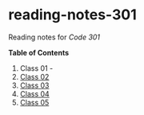 # reading-notes-301
Reading notes for *Code 301*

**Table of Contents**
1. Class 01 - 
1. [Class 02](class02.md)
1. [Class 03](class03.md)
1. [Class 04](class04.md)
1. [Class 05](class05.md)
